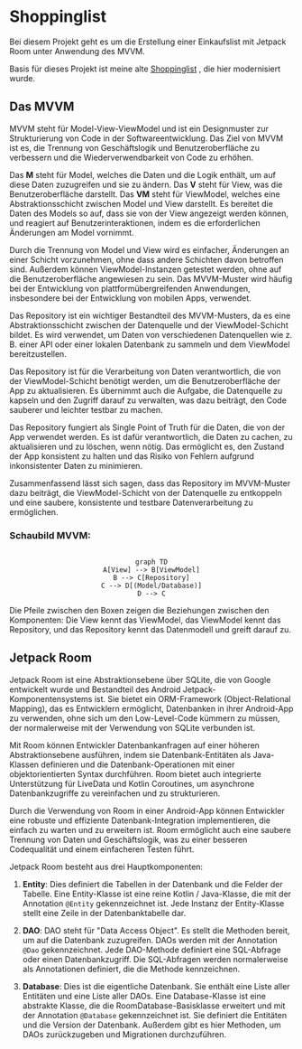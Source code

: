 # Shoppinglist

Bei diesem Projekt geht es um die Erstellung einer Einkaufslist mit Jetpack Room unter Anwendung des MVVM.

Basis für dieses Projekt ist meine alte
[Shoppinglist](https://github.com/SoftdeveloperNeumann/ShoppingList230413)
, die hier modernisiert wurde.

## Das MVVM

MVVM steht für Model-View-ViewModel und ist ein Designmuster zur Strukturierung von Code in der Softwareentwicklung. Das Ziel von MVVM ist es, die Trennung von Geschäftslogik und Benutzeroberfläche zu verbessern und die Wiederverwendbarkeit von Code zu erhöhen.

Das **M** steht für Model, welches die Daten und die Logik enthält, um auf diese Daten zuzugreifen und sie zu ändern. Das **V** steht für View, was die Benutzeroberfläche darstellt. Das **VM** steht für ViewModel, welches eine Abstraktionsschicht zwischen Model und View darstellt. Es bereitet die Daten des Models so auf, dass sie von der View angezeigt werden können, und reagiert auf Benutzerinteraktionen, indem es die erforderlichen Änderungen am Model vornimmt.

Durch die Trennung von Model und View wird es einfacher, Änderungen an einer Schicht vorzunehmen, ohne dass andere Schichten davon betroffen sind. Außerdem können ViewModel-Instanzen getestet werden, ohne auf die Benutzeroberfläche angewiesen zu sein. Das MVVM-Muster wird häufig bei der Entwicklung von plattformübergreifenden Anwendungen, insbesondere bei der Entwicklung von mobilen Apps, verwendet.

Das Repository ist ein wichtiger Bestandteil des MVVM-Musters, da es eine Abstraktionsschicht zwischen der Datenquelle und der ViewModel-Schicht bildet. Es wird verwendet, um Daten von verschiedenen Datenquellen wie z. B. einer API oder einer lokalen Datenbank zu sammeln und dem ViewModel bereitzustellen.

Das Repository ist für die Verarbeitung von Daten verantwortlich, die von der ViewModel-Schicht benötigt werden, um die Benutzeroberfläche der App zu aktualisieren. Es übernimmt auch die Aufgabe, die Datenquelle zu kapseln und den Zugriff darauf zu verwalten, was dazu beiträgt, den Code sauberer und leichter testbar zu machen.

Das Repository fungiert als Single Point of Truth für die Daten, die von der App verwendet werden. Es ist dafür verantwortlich, die Daten zu cachen, zu aktualisieren und zu löschen, wenn nötig. Das ermöglicht es, den Zustand der App konsistent zu halten und das Risiko von Fehlern aufgrund inkonsistenter Daten zu minimieren.

Zusammenfassend lässt sich sagen, dass das Repository im MVVM-Muster dazu beiträgt, die ViewModel-Schicht von der Datenquelle zu entkoppeln und eine saubere, konsistente und testbare Datenverarbeitung zu ermöglichen.

### Schaubild MVVM:

<div align="center">

```mermaid

graph TD
A[View] --> B[ViewModel]
B --> C[Repository]
C --> D[(Model/Database)]
D --> C

```

</div>

 Die Pfeile zwischen den Boxen zeigen die Beziehungen zwischen den Komponenten: Die View kennt das ViewModel, das ViewModel kennt das Repository, und das Repository kennt das Datenmodell und greift darauf zu.

## Jetpack Room

Jetpack Room ist eine Abstraktionsebene über SQLite, die von Google entwickelt wurde und Bestandteil des Android Jetpack-Komponentensystems ist. Sie bietet ein ORM-Framework (Object-Relational Mapping), das es Entwicklern ermöglicht, Datenbanken in ihrer Android-App zu verwenden, ohne sich um den Low-Level-Code kümmern zu müssen, der normalerweise mit der Verwendung von SQLite verbunden ist.

Mit Room können Entwickler Datenbankanfragen auf einer höheren Abstraktionsebene ausführen, indem sie Datenbank-Entitäten als Java-Klassen definieren und die Datenbank-Operationen mit einer objektorientierten Syntax durchführen. Room bietet auch integrierte Unterstützung für LiveData und Kotlin Coroutines, um asynchrone Datenbankzugriffe zu vereinfachen und zu strukturieren.

Durch die Verwendung von Room in einer Android-App können Entwickler eine robuste und effiziente Datenbank-Integration implementieren, die einfach zu warten und zu erweitern ist. Room ermöglicht auch eine saubere Trennung von Daten und Geschäftslogik, was zu einer besseren Codequalität und einem einfacheren Testen führt.

Jetpack Room besteht aus drei Hauptkomponenten:

1. **Entity**: Dies definiert die Tabellen in der Datenbank und die Felder der Tabelle. Eine Entity-Klasse ist eine reine Kotlin / Java-Klasse, die mit der Annotation `@Entity` gekennzeichnet ist. Jede Instanz der Entity-Klasse stellt eine Zeile in der Datenbanktabelle dar.

2. **DAO**: DAO steht für "Data Access Object". Es stellt die Methoden bereit, um auf die Datenbank zuzugreifen. DAOs werden mit der Annotation `@Dao` gekennzeichnet. Jede DAO-Methode definiert eine SQL-Abfrage oder einen Datenbankzugriff. Die SQL-Abfragen werden normalerweise als Annotationen definiert, die die Methode kennzeichnen.

3. **Database**: Dies ist die eigentliche Datenbank. Sie enthält eine Liste aller Entitäten und eine Liste aller DAOs. Eine Database-Klasse ist eine abstrakte Klasse, die die RoomDatabase-Basisklasse erweitert und mit der Annotation `@Database` gekennzeichnet ist. Sie definiert die Entitäten und die Version der Datenbank. Außerdem gibt es hier Methoden, um DAOs zurückzugeben und Migrationen durchzuführen.